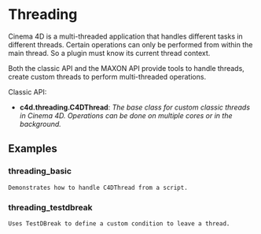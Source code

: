 # Threading

Cinema 4D is a multi-threaded application that handles different tasks in different threads. Certain operations can only be performed from within the main thread.
So a plugin must know its current thread context.

Both the classic API and the MAXON API provide tools to handle threads, create custom threads to perform multi-threaded operations.

Classic API:
- **c4d.threading.C4DThread**: *The base class for custom classic threads in Cinema 4D. Operations can be done on multiple cores or in the background.*

## Examples

### threading_basic

    Demonstrates how to handle C4DThread from a script.

### threading_testdbreak

    Uses TestDBreak to define a custom condition to leave a thread.
